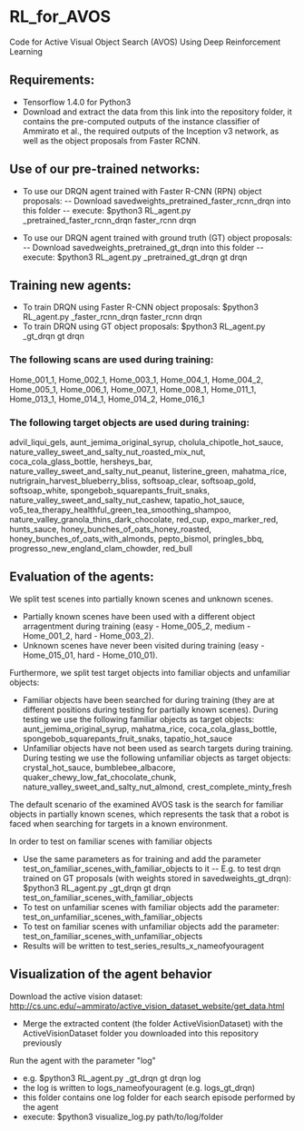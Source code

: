 # RL_for_AVOS
Code for Active Visual Object Search (AVOS) Using Deep Reinforcement Learning

## Requirements:
- Tensorflow 1.4.0 for Python3
- Download and extract the data from this link into the repository folder, it contains the pre-computed outputs of the instance classifier of Ammirato et al., the required outputs of the Inception v3 network, as well as the object proposals from Faster RCNN.

## Use of our pre-trained networks:
- To use our DRQN agent trained with Faster R-CNN (RPN) object proposals:
-- Download savedweights_pretrained_faster_rcnn_drqn into this folder
-- execute:  $python3 RL_agent.py _pretrained_faster_rcnn_drqn faster_rcnn drqn

- To use our DRQN agent trained with ground truth (GT) object proposals:
-- Download savedweights_pretrained_gt_drqn into this folder
-- execute:  $python3 RL_agent.py _pretrained_gt_drqn gt drqn

## Training new agents:
- To train DRQN using Faster R-CNN object proposals: $python3 RL_agent.py _faster_rcnn_drqn faster_rcnn drqn
- To train DRQN using GT object proposals: $python3 RL_agent.py _gt_drqn gt drqn

### The following scans are used during training:
Home_001_1, Home_002_1, Home_003_1, Home_004_1, Home_004_2, Home_005_1, Home_006_1, Home_007_1,
Home_008_1, Home_011_1, Home_013_1, Home_014_1, Home_014_2, Home_016_1

### The following target objects are used during training:
advil_liqui_gels, aunt_jemima_original_syrup, cholula_chipotle_hot_sauce,
nature_valley_sweet_and_salty_nut_roasted_mix_nut, coca_cola_glass_bottle,
hersheys_bar, nature_valley_sweet_and_salty_nut_peanut, listerine_green,
mahatma_rice, nutrigrain_harvest_blueberry_bliss, softsoap_clear, softsoap_gold,
softsoap_white, spongebob_squarepants_fruit_snaks, nature_valley_sweet_and_salty_nut_cashew,
tapatio_hot_sauce, vo5_tea_therapy_healthful_green_tea_smoothing_shampoo, 
nature_valley_granola_thins_dark_chocolate, red_cup, expo_marker_red, hunts_sauce,
honey_bunches_of_oats_honey_roasted, honey_bunches_of_oats_with_almonds, pepto_bismol,
pringles_bbq, progresso_new_england_clam_chowder, red_bull

## Evaluation of the agents:

We split test scenes into partially known scenes and unknown scenes.
- Partially known scenes have been used with a different object arragentment during training (easy - Home_005_2, medium - Home_001_2, hard - Home_003_2).
- Unknown scenes have never been visited during training (easy - Home_015_01, hard - Home_010_01).

Furthermore, we split test target objects into familiar objects and unfamiliar objects:
- Familiar objects have been searched for during training (they are at different positions during testing for partially known scenes). During testing we use the following familiar objects as target objects: aunt_jemima_original_syrup, mahatma_rice, coca_cola_glass_bottle, spongebob_squarepants_fruit_snaks, tapatio_hot_sauce
- Unfamiliar objects have not been used as search targets during training. During testing we use the following unfamiliar objects as target objects: crystal_hot_sauce, bumblebee_albacore, quaker_chewy_low_fat_chocolate_chunk, nature_valley_sweet_and_salty_nut_almond, crest_complete_minty_fresh

The default scenario of the examined AVOS task is the search for familiar objects in partially known scenes, which represents the task that a robot is faced when searching for targets in a known environment.

In order to test on familiar scenes with familiar objects
- Use the same parameters as for training and add the parameter test_on_familiar_scenes_with_familiar_objects to it
-- E.g. to test drqn trained on GT proposals (with weights stored in savedweights_gt_drqn): $python3 RL_agent.py _gt_drqn gt drqn test_on_familiar_scenes_with_familiar_objects
- To test on unfamiliar scenes with familiar objects add the parameter: test_on_unfamiliar_scenes_with_familiar_objects
- To test on familiar scenes with unfamiliar objects add the parameter: test_on_familiar_scenes_with_unfamiliar_objects
- Results will be written to test_series_results_x_nameofyouragent

## Visualization of the agent behavior
Download the active vision dataset: http://cs.unc.edu/~ammirato/active_vision_dataset_website/get_data.html
- Merge the extracted content (the folder ActiveVisionDataset) with the ActiveVisionDataset folder you downloaded into this repository previously

Run the agent with the parameter "log"
- e.g. $python3 RL_agent.py _gt_drqn gt drqn log
- the log is written to logs_nameofyouragent (e.g. logs_gt_drqn)
- this folder contains one log folder for each search episode performed by the agent
- execute: $python3 visualize_log.py path/to/log/folder
